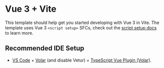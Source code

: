 # Vue 3 + Vite

This template should help get you started developing with Vue 3 in Vite. The template uses Vue 3 `<script setup>` SFCs, check out the [script setup docs](https:v3.vuejs.org/api/sfc-script-setup.html#sfc-script-setup) to learn more.

## Recommended IDE Setup

- [VS Code](https:code.visualstudio.com/) + [Volar](https:marketplace.visualstudio.com/items?itemName=Vue.volar) (and disable Vetur) + [TypeScript Vue Plugin (Volar)](https:marketplace.visualstudio.com/items?itemName=Vue.vscode-typescript-vue-plugin).
